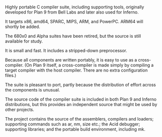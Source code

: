 Highly portable C compiler suite, including supporting tools, originally developed for Plan 9 from Bell Labs and later also used for Inferno.

It targets x86, amd64, SPARC, MIPS, ARM, and PowerPC. ARM64 will shortly be added.

The 680x0 and Alpha suites have been retired, but the source is still available for study.

It is small and fast. It includes a stripped-down preprocessor.

Because all components are written portably, it is easy to use as a cross-compiler. (On Plan 9 itself, a cross-compiler is made simply by compiling a target compiler with the host compiler. There are no extra configuration files.)

The suite is pleasant to port, partly because the distribution of effort across the components is unusual.

The source code of the compiler suite is included in both Plan 9 and Inferno distributions, but this provides an independent source that might be used by other projects.

The project contains the source of the assemblers, compilers and loaders; supporting commands such as ar, nm, size etc.; the Acid debugger; supporting libraries; and the portable build environment, including mk.
